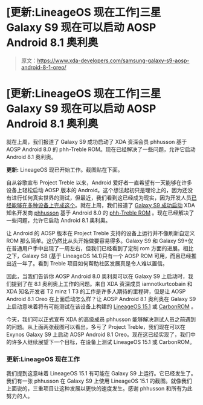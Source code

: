 # [更新:LineageOS 现在工作]三星 Galaxy S9 现在可以启动 AOSP Android 8.1 奥利奥

> 原文：<https://www.xda-developers.com/samsung-galaxy-s9-aosp-android-8-1-oreo/>

# [更新:LineageOS 现在工作]三星 Galaxy S9 现在可以启动 AOSP Android 8.1 奥利奥

就在上周，我们报道了 Galaxy S9 成功启动了 XDA 资深会员 phhusson 基于 AOSP Android 8.0 的 phh-Treble ROM。现在已经解决了一些问题，允许它启动 Android 8.1 奥利奥。

**更新:** LineageOS 现已开始工作。截图贴在下面。

自从谷歌宣布 Project Treble 以来，Android 爱好者一直希望有一天能够在许多设备上轻松启动 AOSP 版本的 Android。这个想法起初只是理论上的，因为还没有进行任何真实世界的测试，但最近，我们看到这已经成为现实，因为开发人员[已经能够在多种设备上完成这个](https://www.xda-developers.com/aosp-android-oreo-rom-honor-view-10/)。就在上周，我们报道了 [Galaxy S9 成功启动](https://www.xda-developers.com/samsung-galaxy-s9-aosp-android-oreo-project-treble/) XDA 知名开发商 [phhusson](https://forum.xda-developers.com/member.php?u=1915408) 基于 Android 8.0 的 [phh-Treble ROM](https://forum.xda-developers.com/project-treble/trebleenabled-device-development/experimental-phh-treble-t3709659) 。现在已经解决了一些问题，允许它启动 Android 8.1 奥利奥。

让 Android 的 AOSP 版本在 Project Treble 支持的设备上运行并不像刷新自定义 ROM 那么简单。这仍然比从头开始做要容易得多。Galaxy S9 和 Galaxy S9+仅在普通用户手中出现了一周左右，但我们已经看到了定制 rom 方面的进展。相比之下，Galaxy S8 (基于 LineageOS 14.1)只有一个 AOSP ROM 可用，而且已经推出近一年了。看到 Treble 项目如何帮助社区发展真是令人难以置信。

因此，当我们告诉你 AOSP Android 8.0 奥利奥可以在 Galaxy S9 上启动时，我们提到了在 8.1 奥利奥上工作的问题。来自 XDA 资深成员 iamnotkurtcobain 和 XDA 知名开发者 T2 minz 1 T3 的工作是许多人期待的里程碑，但是让 AOSP Android 8.1 Oreo 在上面启动怎么样？让 AOSP Android 8.1 奥利奥在 Galaxy S9 上启动意味着将有可能测试在该设备上构建的 [LineageOS 15.1](https://www.xda-developers.com/lineageos-honor-view-10-huawei-mate-10-pro-project-treble/) 或 [CarbonROM](https://www.xda-developers.com/carbonrom-honor-view-10-project-treble-devices/) 。

今天，我们可以正式宣布 XDA 的高级成员 phhusson 能够解决测试人员之前遇到的问题。从上面两张截图可以看出，多亏了 Project Treble，我们现在可以在 Exynos Galaxy S9 上启动 AOSP Android 8.1 Oreo。现在这已经实现了，我们中的许多人继续展望下一个目标，在设备上测试 LineageOS 15.1 或 CarbonROM。

### 更新:LineageOS 现在工作

我们提到这意味着 LineageOS 15.1 有可能在 Galaxy S9 上运行。它已经发生了。我们有一张 phhusson 在 Galaxy S9 上使用 LineageOS 15.1 的截图。就像我们上面说的，三重项目让这种发展以更快的速度发生。感谢 phhusson 和所有为此努力的人。